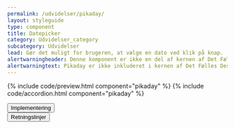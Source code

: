 ```yaml
---
permalink: /udvidelser/pikaday/
layout: styleguide
type: component
title: Datepicker
category: Udvidelser_category
subcategory: Udvidelser
lead: Gør det muligt for brugeren, at vælge en dato ved klik på knap.
alertwarningheader: Denne komponent er ikke en del af kernen af Det Fælles Designsystem
alertwarningtext: Pikaday er ikke inkluderet i kernen af Det Fælles Designsystem. For at inkludere Pikaday skal der inkluderes et eksternt bibliotek, se implementeringsafsnittet nedenfor.<br><br>Det Fælles Designsystem har implementeret et tema til Pikaday, som findes i <a href="https://github.com/detfaellesdesignsystem/dkfds-plugins" class="icon-link">Plugins<svg class="icon-svg"><use xlink:href="#open-in-new"></use></svg></a> projektet.
---
```


{% include code/preview.html component="pikaday" %}
{% include code/accordion.html component="pikaday" %}
<div class="accordion-bordered">
  <button class="button-unstyled accordion-button"
      aria-expanded="false" aria-controls="accordion-bordered-docs">
   Implementering
  </button>
  <div id="accordion-bordered-docs" aria-hidden="true" class="accordion-content">
    
  </div>
</div>


<div class="accordion-bordered">
  <button class="button-unstyled accordion-button"
      aria-expanded="true" aria-controls="multiselect-docs">
    Retningslinjer
  </button>
  <div id="multiselect-docs" aria-hidden="false" class="accordion-content">
  
  </div>
</div>
